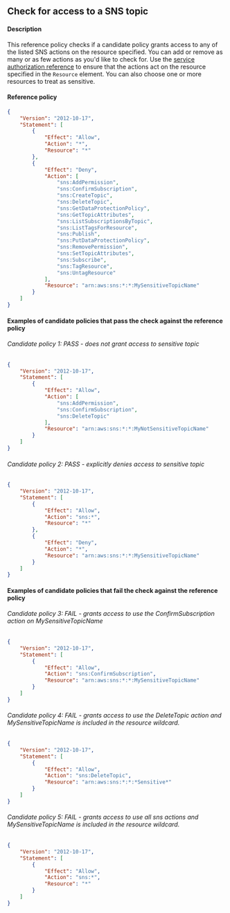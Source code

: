 ## Check for access to a SNS topic

#### Description

This reference policy checks if a candidate policy grants access to any of the listed SNS actions on the resource specified. You can add or remove as many or as few actions as you'd like to check for. Use the [service authorization reference](https://docs.aws.amazon.com/service-authorization/latest/reference/reference_policies_actions-resources-contextkeys.html) to ensure that the actions act on the resource specified in the ```Resource``` element.  You can also choose one or more resources to treat as sensitive.


#### Reference policy
```json
{
    "Version": "2012-10-17",
    "Statement": [
        {
            "Effect": "Allow",
            "Action": "*",
            "Resource": "*"
        },
        {
            "Effect": "Deny",
            "Action": [
                "sns:AddPermission",
                "sns:ConfirmSubscription",
                "sns:CreateTopic",
                "sns:DeleteTopic",
                "sns:GetDataProtectionPolicy",
                "sns:GetTopicAttributes",
                "sns:ListSubscriptionsByTopic",
                "sns:ListTagsForResource",
                "sns:Publish",
                "sns:PutDataProtectionPolicy",
                "sns:RemovePermission",
                "sns:SetTopicAttributes",
                "sns:Subscribe",
                "sns:TagResource",
                "sns:UntagResource"
            ],
            "Resource": "arn:aws:sns:*:*:MySensitiveTopicName"
        }
    ]
}
```

#### Examples of candidate policies that pass the check against the reference policy

###### Candidate policy 1: PASS - does not grant access to sensitive topic
```json
{
    "Version": "2012-10-17",
    "Statement": [
        {
            "Effect": "Allow",
            "Action": [
                "sns:AddPermission",
                "sns:ConfirmSubscription",
                "sns:DeleteTopic"
            ],
            "Resource": "arn:aws:sns:*:*:MyNotSensitiveTopicName"
        }
    ]
}
```

###### Candidate policy 2: PASS - explicitly denies access to sensitive topic
```json
{
    "Version": "2012-10-17",
    "Statement": [
        {
            "Effect": "Allow",
            "Action": "sns:*",
            "Resource": "*"
        }, 
        {
            "Effect": "Deny",
            "Action": "*",
            "Resource": "arn:aws:sns:*:*:MySensitiveTopicName"
        }
    ]
}
```

#### Examples of candidate policies that fail the check against the reference policy

###### Candidate policy 3: FAIL - grants access to use the ConfirmSubscription action on MySensitiveTopicName
```json
{
    "Version": "2012-10-17",
    "Statement": [
        {
            "Effect": "Allow",
            "Action": "sns:ConfirmSubscription",
            "Resource": "arn:aws:sns:*:*:MySensitiveTopicName"
        }
    ]
}
```

###### Candidate policy 4: FAIL - grants access to use the DeleteTopic action and MySensitiveTopicName is included in the resource wildcard.
```json
{
    "Version": "2012-10-17",
    "Statement": [
        {
            "Effect": "Allow",
            "Action": "sns:DeleteTopic",
            "Resource": "arn:aws:sns:*:*:*Sensitive*"
        }
    ]
}
```

###### Candidate policy 5: FAIL - grants access to use all sns actions and MySensitiveTopicName is included in the resource wildcard.
```json
{
    "Version": "2012-10-17",
    "Statement": [
        {
            "Effect": "Allow",
            "Action": "sns:*",
            "Resource": "*"
        }
    ]
}
```
